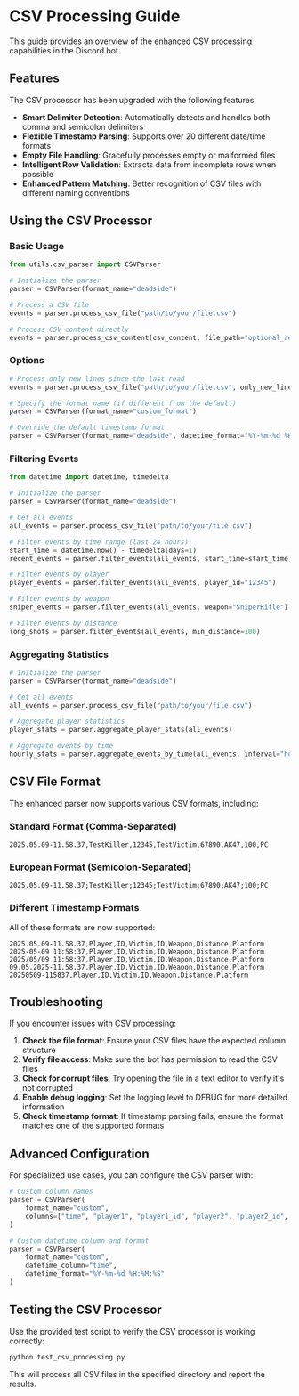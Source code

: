 # CSV Processing Guide

This guide provides an overview of the enhanced CSV processing capabilities in the Discord bot.

## Features

The CSV processor has been upgraded with the following features:

- **Smart Delimiter Detection**: Automatically detects and handles both comma and semicolon delimiters
- **Flexible Timestamp Parsing**: Supports over 20 different date/time formats
- **Empty File Handling**: Gracefully processes empty or malformed files
- **Intelligent Row Validation**: Extracts data from incomplete rows when possible
- **Enhanced Pattern Matching**: Better recognition of CSV files with different naming conventions

## Using the CSV Processor

### Basic Usage

```python
from utils.csv_parser import CSVParser

# Initialize the parser
parser = CSVParser(format_name="deadside")

# Process a CSV file
events = parser.process_csv_file("path/to/your/file.csv")

# Process CSV content directly
events = parser.process_csv_content(csv_content, file_path="optional_reference_name.csv")
```

### Options

```python
# Process only new lines since the last read
events = parser.process_csv_file("path/to/your/file.csv", only_new_lines=True)

# Specify the format name (if different from the default)
parser = CSVParser(format_name="custom_format")

# Override the default timestamp format
parser = CSVParser(format_name="deadside", datetime_format="%Y-%m-%d %H:%M:%S")
```

### Filtering Events

```python
from datetime import datetime, timedelta

# Initialize the parser
parser = CSVParser(format_name="deadside")

# Get all events
all_events = parser.process_csv_file("path/to/your/file.csv")

# Filter events by time range (last 24 hours)
start_time = datetime.now() - timedelta(days=1)
recent_events = parser.filter_events(all_events, start_time=start_time)

# Filter events by player
player_events = parser.filter_events(all_events, player_id="12345")

# Filter events by weapon
sniper_events = parser.filter_events(all_events, weapon="SniperRifle")

# Filter events by distance
long_shots = parser.filter_events(all_events, min_distance=100)
```

### Aggregating Statistics

```python
# Initialize the parser
parser = CSVParser(format_name="deadside")

# Get all events
all_events = parser.process_csv_file("path/to/your/file.csv")

# Aggregate player statistics
player_stats = parser.aggregate_player_stats(all_events)

# Aggregate events by time
hourly_stats = parser.aggregate_events_by_time(all_events, interval="hour")
```

## CSV File Format

The enhanced parser now supports various CSV formats, including:

### Standard Format (Comma-Separated)
```
2025.05.09-11.58.37,TestKiller,12345,TestVictim,67890,AK47,100,PC
```

### European Format (Semicolon-Separated)
```
2025.05.09-11.58.37;TestKiller;12345;TestVictim;67890;AK47;100;PC
```

### Different Timestamp Formats
All of these formats are now supported:
```
2025.05.09-11.58.37,Player,ID,Victim,ID,Weapon,Distance,Platform
2025-05-09 11:58:37,Player,ID,Victim,ID,Weapon,Distance,Platform
2025/05/09 11:58:37,Player,ID,Victim,ID,Weapon,Distance,Platform
09.05.2025-11.58.37,Player,ID,Victim,ID,Weapon,Distance,Platform
20250509-115837,Player,ID,Victim,ID,Weapon,Distance,Platform
```

## Troubleshooting

If you encounter issues with CSV processing:

1. **Check the file format**: Ensure your CSV files have the expected column structure
2. **Verify file access**: Make sure the bot has permission to read the CSV files
3. **Check for corrupt files**: Try opening the file in a text editor to verify it's not corrupted
4. **Enable debug logging**: Set the logging level to DEBUG for more detailed information
5. **Check timestamp format**: If timestamp parsing fails, ensure the format matches one of the supported formats

## Advanced Configuration

For specialized use cases, you can configure the CSV parser with:

```python
# Custom column names
parser = CSVParser(
    format_name="custom",
    columns=["time", "player1", "player1_id", "player2", "player2_id", "action", "value"]
)

# Custom datetime column and format
parser = CSVParser(
    format_name="custom",
    datetime_column="time",
    datetime_format="%Y-%m-%d %H:%M:%S"
)
```

## Testing the CSV Processor

Use the provided test script to verify the CSV processor is working correctly:

```bash
python test_csv_processing.py
```

This will process all CSV files in the specified directory and report the results.